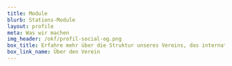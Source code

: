 ```yaml
---
title: Module
blurb: Stations-Module
layout: profile
meta: Was wir machen
img_header: /okf/profil-social-og.png
box_title: Erfahre mehr über die Struktur unseres Vereins, das internationale Netzwerk und die Rolle unseres Vorstands
box_link_name: Über den Verein
---
```

